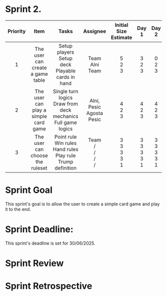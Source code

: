 # Sprint 2.

| Priority |                 Item                 |                                   Tasks                                    |             Assignee             |   Initial Size Estimate   |           Day 1           |           Day 2           |           Day 3           |           Day 4           |           Day 5           | Day 6 | Day 7 |
|:--------:|:------------------------------------:|:--------------------------------------------------------------------------:|:--------------------------------:|:-------------------------:|:-------------------------:|:-------------------------:|:-------------------------:|:-------------------------:|:-------------------------:|:-----:|:-----:|
|    1     |   The user can create a game table   |          Setup players<br/>Setup deck<br/>Playable cards in hand           |      Team<br/>Alni<br/>Team      |       5<br/>2<br/>3       |       3<br/>2<br/>3       |       0<br/>2<br/>3       |       /<br/>0<br/>2       |       /<br/>/<br/>0       |       /<br/>/<br/>/       |       |       |
|    2     | The user can play a simple card game | Single turn logics<br/>Draw from deck mechanics<br/>Full game logics<br/>  | Alni, Pesic<br/>Agosta<br/>Pesic |       4<br/>2<br/>3       |       4<br/>2<br/>3       |       4<br/>2<br/>3       |       3<br/>2<br/>3       |       1<br/>0<br/>1       |       0<br/>0<br/>0       |       |       |
|    3     |   The user can choose the ruleset    | Point rule<br/>Win rules<br/>Hand rules<br/>Play rule<br/>Trump definition |   Team<br/>/<br/>/<br/>/<br/>/   | 3<br/>3<br/>3<br/>3<br/>1 | 3<br/>3<br/>3<br/>3<br/>1 | 3<br/>3<br/>3<br/>3<br/>1 | 3<br/>3<br/>3<br/>3<br/>1 | 3<br/>3<br/>3<br/>3<br/>1 | 0<br/>3<br/>3<br/>3<br/>1 |       |       |

# Sprint Goal
This sprint's goal is to allow the user to create a simple card game and play it to the end.
# Sprint Deadline:
This sprint's deadline is set for 30/06/2025.
# Sprint Review

# Sprint Retrospective
